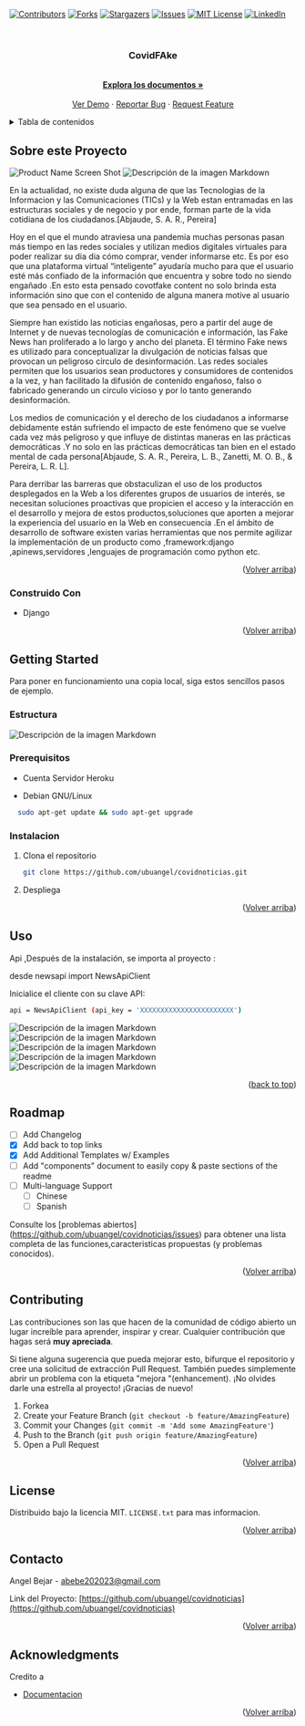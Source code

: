 
<a name="readme-top"></a>




<!-- PROJECT SHIELDS -->

[![Contributors][contributors-shield]][contributors-url]
[![Forks][forks-shield]][forks-url]
[![Stargazers][stars-shield]][stars-url]
[![Issues][issues-shield]][issues-url]
[![MIT License][license-shield]][license-url]
[![LinkedIn][linkedin-shield]][linkedin-url]



<!-- PROJECT LOGO -->
<br />
<div align="center">
<a href="https://github.com/ubuangel/covidnoticias">
    <!--<img src="images/pistola.jpg" alt="Logo" width="80" height="80">-->
  </a>

<h3 align="center">CovidFAke</h3>


  <p align="center">

   <br />
    <a href="https://github.com/ubuangel/covidnoticias"><strong>Explora los documentos »</strong></a>
    <br />
    <br />
    <a href="https://github.com/ubuangel/covidnoticias">Ver Demo</a>
    ·
    <a href="https://github.com/ubuangel/covidnoticias/issues">Reportar Bug</a>
    ·
    <a href="https://github.com/ubuangel/covidnoticias/issues">Request Feature</a>
    
  
  </p>
</div>




<!-- TABLE OF CONTENTS -->
<details>
  <summary>Tabla de contenidos</summary>
  <ol>
    <li>
      <a href="#Sobre-este-Proyecto">Sobre Este Proyecto</a>
      <ul>
        <li><a href="#construido--con">Construido Con</a></li>
      </ul>
    </li>
    <li>
      <a href="#getting-started">Getting Started</a>
      <ul>
        <li><a href="#prerequisitos">Prerequisitos</a></li>
        <li><a href="#instalacion">Instalacion</a></li>
      </ul>
    </li>
    <li><a href="#uso">Uso</a></li>
    <li><a href="#roadmap">Roadmap</a></li>
    <li><a href="#contributing">Contribuciones</a></li>
    <li><a href="#license">License</a></li>
    <li><a href="#contacto">Contacto</a></li>
    <li><a href="#acknowledgments">Agradecimientos</a></li>
  </ol>
</details>





<!-- ABOUT THE PROJECT -->
## Sobre este Proyecto

![Product Name Screen Shot][product-screenshot]
![Descripción de la imagen Markdown](/images/resultado4.png)


En la actualidad, no existe duda alguna de que las Tecnologias de la Informacion y las Comunicaciones (TICs) y la Web estan entramadas en las estructuras sociales y de negocio y por ende, forman parte de la vida cotidiana de los ciudadanos.[Abjaude, S. A. R., Pereira]

Hoy en el que el mundo atraviesa una  pandemia muchas personas pasan más tiempo en las redes sociales y utilizan medios digitales virtuales para poder realizar su dia dia cómo comprar, vender informarse etc.
Es por eso que una plataforma virtual “inteligente” ayudaría mucho para que el usuario esté más confiado de la información que encuentra y sobre todo no siendo engañado .En esto esta pensado covotfake content no solo brinda esta información sino que con el contenido de alguna manera motive  al usuario que sea pensado en el usuario.


Siempre han existido las noticias engañosas, pero a partir del auge de Internet y de nuevas tecnologías de comunicación e información, las Fake News han proliferado a lo largo y ancho del planeta. El término Fake news es utilizado para conceptualizar la divulgación de noticias falsas  que provocan un peligroso círculo de desinformación. Las redes sociales permiten que los usuarios sean productores y consumidores de contenidos a la vez, y han facilitado la difusión de contenido engañoso, falso o fabricado generando un circulo vicioso y por lo tanto generando desinformación. 

Los medios de comunicación  y el derecho de los ciudadanos a informarse debidamente están sufriendo el impacto de este fenómeno que se  vuelve cada vez más peligroso y que influye de  distintas maneras en las prácticas democráticas .Y no solo en las prácticas democráticas  tan bien en el estado mental de  cada persona[Abjaude, S. A. R., Pereira, L. B., Zanetti, M. O. B., & Pereira, L. R. L].


Para derribar las barreras que obstaculizan el uso de los productos desplegados en la Web a los diferentes grupos de usuarios de interés, se necesitan soluciones proactivas que propicien el acceso y la interacción en el desarrollo y mejora de estos productos,soluciones que aporten a mejorar la experiencia del usuario en la Web en consecuencia .En el ámbito de desarrollo de software  existen varias herramientas que nos permite agilizar la implementación de un producto como ,framework:django ,apinews,servidores ,lenguajes de programación como python etc.



<p align="right">(<a href="#readme-top">Volver arriba</a>)</p>



### Construido  Con

 
* Django
<!--* [![Unity]][Unity-url]-->
<!--* [![Bootstrap][Bootstrap.com]][Bootstrap-url]-->


<p align="right">(<a href="#readme-top">Volver arriba</a>)</p>



<!-- GETTING STARTED -->
## Getting Started


Para poner en funcionamiento una copia local, siga estos sencillos pasos de ejemplo.
### Estructura
![Descripción de la imagen Markdown](/images/tree.png)

### Prerequisitos


* Cuenta Servidor Heroku


* Debian GNU/Linux 
```sh
  sudo apt-get update && sudo apt-get upgrade
  ```


### Instalacion




1. Clona el repositorio
   ```sh
   git clone https://github.com/ubuangel/covidnoticias.git
   ```

2. Despliega

<!--![imagen1][imagen1]-->

<p align="right">(<a href="#readme-top">Volver arriba</a>)</p>



<!-- USAGE EXAMPLES -->

## Uso

Api ,Después de la instalación, se importa al proyecto :

desde newsapi import NewsApiClient

Inicialice el cliente con su clave API:

```sh
api = NewsApiClient (api_key = 'XXXXXXXXXXXXXXXXXXXXXXX')
```


![Descripción de la imagen Markdown](/images/consola.png)
![Descripción de la imagen Markdown](/images/inicio.png)
![Descripción de la imagen Markdown](/images/nave.png)
![Descripción de la imagen Markdown](/images/administrador.png)
![Descripción de la imagen Markdown](/images/prueba.png)


<p align="right">(<a href="#readme-top">back to top</a>)</p>


<!-- ROADMAP -->
## Roadmap

- [ ] Add Changelog
- [x] Add back to top links
- [x] Add Additional Templates w/ Examples
- [ ] Add "components" document to easily copy & paste sections of the readme
- [ ] Multi-language Support
    - [ ] Chinese
    - [ ] Spanish

Consulte los [problemas abiertos] (https://github.com/ubuangel/covidnoticias/issues) para obtener una lista completa de las funciones,caracteristicas propuestas (y problemas conocidos).

<p align="right">(<a href="#readme-top">Volver arriba</a>)</p>



<!-- CONTRIBUTING -->
## Contributing

Las contribuciones son las que hacen de la comunidad de código abierto un lugar increíble para aprender, inspirar y crear. Cualquier contribución que hagas será **muy apreciada**.

Si tiene alguna sugerencia que pueda mejorar esto, bifurque el repositorio y cree una solicitud de extracción Pull Request. También puedes simplemente abrir un problema con la etiqueta "mejora "(enhancement).
¡No olvides darle una estrella al proyecto! ¡Gracias de nuevo!

1. Forkea
2. Create your Feature Branch (`git checkout -b feature/AmazingFeature`)
3. Commit your Changes (`git commit -m 'Add some AmazingFeature'`)
4. Push to the Branch (`git push origin feature/AmazingFeature`)
5. Open a Pull Request

<p align="right">(<a href="#readme-top">Volver arriba</a>)</p>



<!-- LICENSE -->
## License

Distribuido bajo la licencia MIT. `LICENSE.txt` para mas informacion.

<p align="right">(<a href="#readme-top">Volver arriba</a>)</p>



<!-- CONTACT -->
## Contacto

Angel Bejar - abebe202023@gmail.com

Link del Proyecto: [https://github.com/ubuangel/covidnoticias](https://github.com/ubuangel/covidnoticias)

<p align="right">(<a href="#readme-top">Volver arriba</a>)</p>



<!-- ACKNOWLEDGMENTS -->
## Acknowledgments

Credito a

* [Documentacion](https://docs.djangoproject.com/en/5.0/)


<p align="right">(<a href="#readme-top">Volver arriba</a>)</p>



<!-- MARKDOWN LINKS & IMAGES -->
<!-- https://www.markdownguide.org/basic-syntax/#reference-style-links -->
[contributors-shield]: https://img.shields.io/github/contributors/ubuangel/covidnoticias.svg?style=for-the-badge
[contributors-url]: https://github.com/ubuangel/covidnoticias/graphs/contributors
[forks-shield]: https://img.shields.io/github/forks/ubuangel/covidnoticias.svg?style=for-the-badge
[forks-url]: https://github.com/ubuangel/covidnoticias/network/members
[stars-shield]: https://img.shields.io/github/stars/ubuangel/covidnoticias.svg?style=for-the-badge
[stars-url]: https://github.com/ubuangel/covidnoticias/stargazers
[issues-shield]: https://img.shields.io/github/issues/ubuangel/covidnoticias.svg?style=for-the-badge
[issues-url]: https://github.com/ubuangel/covidnoticias/issues
[license-shield]: https://img.shields.io/github/license/ubuangel/covidnoticias.svg?style=for-the-badge
[license-url]: https://github.com/ubuangel/covidnoticias/blob/main/LICENSE.txt
[linkedin-shield]: https://img.shields.io/badge/-LinkedIn-black.svg?style=for-the-badge&logo=linkedin&colorB=555
[linkedin-url]: https://linkedin.com/in/ubuangel
[product-screenshot]: images/resultado1.png
[Unity]: https://img.shields.io/badge/UNITY

<!--[imagen1]: images/pantallaso.png-->
[Unity-url]: https://unity.com/es
[React.js]: https://img.shields.io/badge/React-20232A?style=for-the-badge&logo=react&logoColor=61DAFB
[React-url]: https://reactjs.org/
[Vue.js]: https://img.shields.io/badge/Vue.js-35495E?style=for-the-badge&logo=vuedotjs&logoColor=4FC08D
[Vue-url]: https://vuejs.org/
[Angular.io]: https://img.shields.io/badge/Angular-DD0031?style=for-the-badge&logo=angular&logoColor=white
[Angular-url]: https://angular.io/
[Svelte.dev]: https://img.shields.io/badge/Svelte-4A4A55?style=for-the-badge&logo=svelte&logoColor=FF3E00
[Svelte-url]: https://svelte.dev/
[Laravel.com]: https://img.shields.io/badge/Laravel-FF2D20?style=for-the-badge&logo=laravel&logoColor=white
[Laravel-url]: https://laravel.com
[Bootstrap.com]: https://img.shields.io/badge/Bootstrap-563D7C?style=for-the-badge&logo=bootstrap&logoColor=white
[Bootstrap-url]: https://getbootstrap.com
[JQuery.com]: https://img.shields.io/badge/jQuery-0769AD?style=for-the-badge&logo=jquery&logoColor=white
[JQuery-url]: https://jquery.com 
